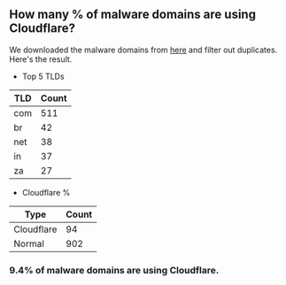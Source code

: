 ## How many % of malware domains are using Cloudflare?


We downloaded the malware domains from [here](https://urlhaus.abuse.ch) and filter out duplicates.
Here's the result.


[//]: # (start replacement)


- Top 5 TLDs

| TLD | Count |
| --- | --- |
| com | 511 |
| br | 42 |
| net | 38 |
| in | 37 |
| za | 27 |


- Cloudflare %

| Type | Count |
| --- | --- |
| Cloudflare | 94 |
| Normal | 902 |


### 9.4% of malware domains are using Cloudflare.